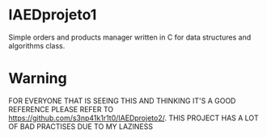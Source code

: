 # IAEDprojeto1
Simple orders and products manager written in C for data structures and algorithms class.

# Warning
FOR EVERYONE THAT IS SEEING THIS AND THINKING IT'S A GOOD REFERENCE PLEASE REFER TO https://github.com/s3np41k1r1t0/IAEDprojeto2/. THIS PROJECT HAS A LOT OF BAD PRACTISES DUE TO MY LAZINESS
